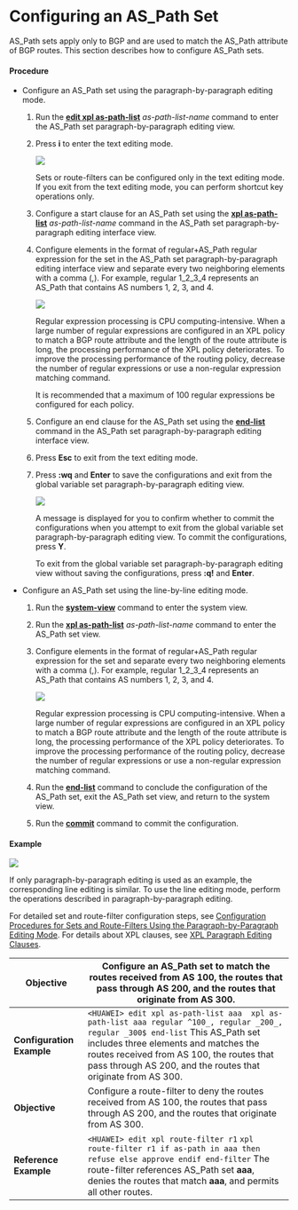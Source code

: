 Configuring an AS\_Path Set
===========================

AS\_Path sets apply only to BGP and are used to match the AS\_Path attribute of BGP routes. This section describes how to configure AS\_Path sets.

#### Procedure

* Configure an AS\_Path set using the paragraph-by-paragraph editing mode.
  1. Run the [**edit xpl as-path-list**](cmdqueryname=edit+xpl+as-path-list) *as-path-list-name* command to enter the AS\_Path set paragraph-by-paragraph editing view.
  2. Press **i** to enter the text editing mode.
     
     ![](../../../../public_sys-resources/note_3.0-en-us.png) 
     
     Sets or route-filters can be configured only in the text editing mode. If you exit from the text editing mode, you can perform shortcut key operations only.
  3. Configure a start clause for an AS\_Path set using the [**xpl as-path-list**](cmdqueryname=xpl+as-path-list) *as-path-list-name* command in the AS\_Path set paragraph-by-paragraph editing interface view.
  4. Configure elements in the format of regular+AS\_Path regular expression for the set in the AS\_Path set paragraph-by-paragraph editing interface view and separate every two neighboring elements with a comma (,). For example, regular 1\_2\_3\_4 represents an AS\_Path that contains AS numbers 1, 2, 3, and 4.
     
     ![](../../../../public_sys-resources/note_3.0-en-us.png) 
     
     Regular expression processing is CPU computing-intensive. When a large number of regular expressions are configured in an XPL policy to match a BGP route attribute and the length of the route attribute is long, the processing performance of the XPL policy deteriorates. To improve the processing performance of the routing policy, decrease the number of regular expressions or use a non-regular expression matching command.
     
     It is recommended that a maximum of 100 regular expressions be configured for each policy.
  5. Configure an end clause for the AS\_Path set using the [**end-list**](cmdqueryname=end-list) command in the AS\_Path set paragraph-by-paragraph editing interface view.
  6. Press **Esc** to exit from the text editing mode.
  7. Press **:wq** and **Enter** to save the configurations and exit from the global variable set paragraph-by-paragraph editing view.
     
     ![](../../../../public_sys-resources/note_3.0-en-us.png) 
     
     A message is displayed for you to confirm whether to commit the configurations when you attempt to exit from the global variable set paragraph-by-paragraph editing view. To commit the configurations, press **Y**.
     
     To exit from the global variable set paragraph-by-paragraph editing view without saving the configurations, press **:q!** and **Enter**.
* Configure an AS\_Path set using the line-by-line editing mode.
  1. Run the [**system-view**](cmdqueryname=system-view) command to enter the system view.
  2. Run the [**xpl as-path-list**](cmdqueryname=xpl+as-path-list) *as-path-list-name* command to enter the AS\_Path set view.
  3. Configure elements in the format of regular+AS\_Path regular expression for the set and separate every two neighboring elements with a comma (,). For example, regular 1\_2\_3\_4 represents an AS\_Path that contains AS numbers 1, 2, 3, and 4.
     
     ![](../../../../public_sys-resources/note_3.0-en-us.png) 
     
     Regular expression processing is CPU computing-intensive. When a large number of regular expressions are configured in an XPL policy to match a BGP route attribute and the length of the route attribute is long, the processing performance of the XPL policy deteriorates. To improve the processing performance of the routing policy, decrease the number of regular expressions or use a non-regular expression matching command.
  4. Run the [**end-list**](cmdqueryname=end-list) command to conclude the configuration of the AS\_Path set, exit the AS\_Path set view, and return to the system view.
  5. Run the [**commit**](cmdqueryname=commit) command to commit the configuration.

#### Example

![](../../../../public_sys-resources/note_3.0-en-us.png) 

If only paragraph-by-paragraph editing is used as an example, the corresponding line editing is similar. To use the line editing mode, perform the operations described in paragraph-by-paragraph editing.

For detailed set and route-filter configuration steps, see [Configuration Procedures for Sets and Route-Filters Using the Paragraph-by-Paragraph Editing Mode](dc_vrp_xpl_cfg_0002.html#EN-US_CONCEPT_0000001793384325__section_dc_vrp_xpl_cfg_000102). For details about XPL clauses, see [XPL Paragraph Editing Clauses](dc_vrp_xpl_cfg_0014.html).

| **Objective** | Configure an AS\_Path set to match the routes received from AS 100, the routes that pass through AS 200, and the routes that originate from AS 300. |
| --- | --- |
| **Configuration Example** | ``` <HUAWEI> edit xpl as-path-list aaa  xpl as-path-list aaa regular ^100_, regular _200_, regular _300$ end-list ```  This AS\_Path set includes three elements and matches the routes received from AS 100, the routes that pass through AS 200, and the routes that originate from AS 300. |
| **Objective** | Configure a route-filter to deny the routes received from AS 100, the routes that pass through AS 200, and the routes that originate from AS 300. |
| **Reference Example** | ``` <HUAWEI> edit xpl route-filter r1 ``` ``` xpl route-filter r1 if as-path in aaa then refuse else approve endif end-filter ```  The route-filter references AS\_Path set **aaa**, denies the routes that match **aaa**, and permits all other routes. |